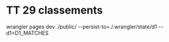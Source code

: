 # TT 29 classements

wrangler pages dev ./public/ --persist-to=./.wrangler/state/d1  --d1=D1_MATCHES

